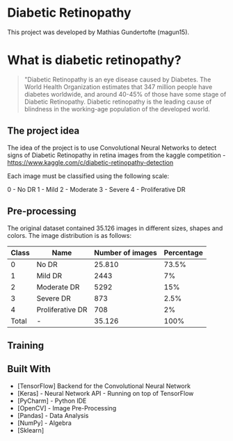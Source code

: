 # Diabetic Retinopathy
This project was developed by Mathias Gundertofte (magun15).

# What is diabetic retinopathy?
>"Diabetic Retinopathy is an eye disease caused by Diabetes. The World Health Organization estimates that 347 million people have diabetes worldwide, and around 40-45% of those have some stage of Diabetic Retinopathy. Diabetic retinopathy is the leading cause of blindness in the working-age population of the developed world.


## The project idea
The idea of the project is to use Convolutional Neural Networks to detect signs of Diabetic Retinopathy in retina images from the kaggle competition - https://www.kaggle.com/c/diabetic-retinopathy-detection

Each image must be classified using the following scale:

0 - No DR
1 - Mild
2 - Moderate
3 - Severe
4 - Proliferative DR


## Pre-processing
The original dataset contained 35.126 images in different sizes, shapes and colors. The image distribution is as follows:

| Class         | Name          | Number of images | Percentage |
| ------------- | ------------- | ---------------- | ---------- |
| 0             | No DR         | 25.810           | 73.5%      |
| 1             | Mild DR       | 2443             | 7%         |
| 2             | Moderate DR   | 5292             | 15%        |
| 3             | Severe DR     | 873              | 2.5%       |
| 4             | Proliferative DR | 708           | 2%         |
|Total          | -             | 35.126           | 100%       |

## Training



## Built With

* [TensorFlow] Backend for the Convolutional Neural Network
* [Keras] - Neural Network API - Running on top of TensorFlow
* [PyCharm] - Python IDE
* [OpenCV] - Image Pre-Processing
* [Pandas] - Data Analysis
* [NumPy] - Algebra
* [Sklearn]
